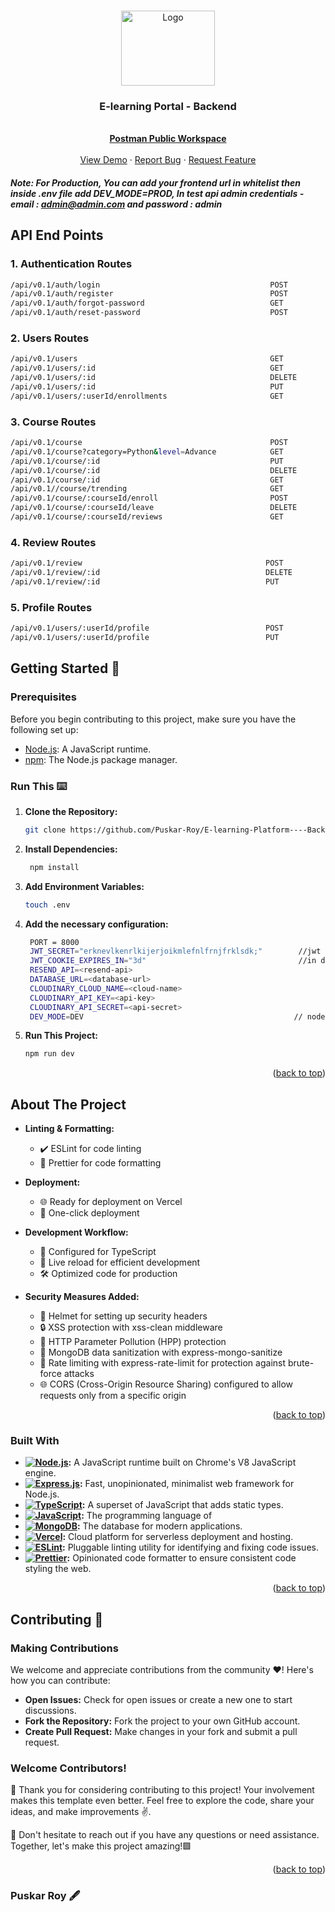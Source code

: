 <a name="readme-top"></a>

<br />
<div align="center">
  <a href="https://github.com/Puskar-Roy/Attendance-System---Backend">
    <img src="https://t4.ftcdn.net/jpg/01/28/93/91/360_F_128939133_0WXTVdZ1bv1NXusQsdYYJLIwTVoXHqQ7.jpg" alt="Logo" width="150" height="120">
  </a>


  <h3 align="center">E-learning Portal - Backend</h3>

  <p align="center">
    <br />
    <a href="https://www.postman.com/warped-resonance-359125/workspace/e-learning-platform"><strong>Postman Public Workspace</strong></a>
    <br />
    <br />
    <a href="https://timekeeper-api.vercel.app">View Demo</a>
    ·
    <a href="https://github.com/Puskar-Roy/E-learning-Platform----Backend/issues">Report Bug</a>
    ·
    <a href="https://github.com/Puskar-Roy/E-learning-Platform----Backend/issues">Request Feature</a>
  </p>
</div>



##### Note: *For Production, You can add  your frontend url in whitelist then inside .env file add DEV_MODE=PROD, In test api admin credentials - email : admin@admin.com and password : admin*

## API End Points

### 1. Authentication Routes
```bash
/api/v0.1/auth/login                                      POST               //for login
/api/v0.1/auth/register                                   POST               //for register
/api/v0.1/auth/forgot-password                            GET                //for forgot password
/api/v0.1/auth/reset-password                             POST               //for reset password 
```

### 2. Users Routes

```bash
/api/v0.1/users                                           GET                //for all users
/api/v0.1/users/:id                                       GET                //for a single user
/api/v0.1/users/:id                                       DELETE             //for delete a user
/api/v0.1/users/:id                                       PUT                //for update a user
/api/v0.1/users/:userId/enrollments                       GET                //for get all enrolled courses of a user
```

### 3. Course Routes

```bash
/api/v0.1/course                                          POST               //for create a course admin only
/api/v0.1/course?category=Python&level=Advance            GET                //for get all courses and you can add queries but its optional
/api/v0.1/course/:id                                      PUT                //for update a course admin only
/api/v0.1/course/:id                                      DELETE             //for delete a course admin only
/api/v0.1/course/:id                                      GET                //for get a single course
/api/v0.1//course/trending                                GET                //for popular courses based on user enrollment
/api/v0.1/course/:courseId/enroll                         POST               //for enroll in a course
/api/v0.1/course/:courseId/leave                          DELETE             //for leave from a course
/api/v0.1/course/:courseId/reviews                        GET                //for getting all reviews of a course
```

### 4. Review Routes

```bash
/api/v0.1/review                                         POST               //for create a review
/api/v0.1/review/:id                                     DELETE             //for delete a review
/api/v0.1/review/:id                                     PUT                //for update a review
```


### 5. Profile Routes

```bash
/api/v0.1/users/:userId/profile                          POST               //for set profile and profile pic of a user
/api/v0.1/users/:userId/profile                          PUT                //for update profile and profile pic of a user
```



## Getting Started 🚀

### Prerequisites
Before you begin contributing to this project, make sure you have the following set up:

- [Node.js](https://nodejs.org/): A JavaScript runtime.
- [npm](https://www.npmjs.com/): The Node.js package manager.

### Run This ⌨️

1. **Clone the Repository:**
   ```bash
   git clone https://github.com/Puskar-Roy/E-learning-Platform----Backend
   ```
2. **Install Dependencies:**
   ```bash
    npm install
   ```
3. **Add Environment Variables:**
   ```bash
   touch .env
   ```
4. **Add the necessary configuration:**
   ```bash
    PORT = 8000
    JWT_SECRET="erknevlkenrlkijerjoikmlefnlfrnjfrklsdk;"        //jwt secret
    JWT_COOKIE_EXPIRES_IN="3d"                                  //in days     
    RESEND_API=<resend-api>
    DATABASE_URL=<database-url>
    CLOUDINARY_CLOUD_NAME=<cloud-name>
    CLOUDINARY_API_KEY=<api-key>
    CLOUDINARY_API_SECRET=<api-secret>
    DEV_MODE=DEV                                               // node env = DEV or PROD
   ```
5. **Run This Project:**
   ```bash
   npm run dev
   ```

   <p align="right">(<a href="#readme-top">back to top</a>)</p>





## About The Project


- **Linting & Formatting:**
  - ✔️ ESLint for code linting
  - 🎨 Prettier for code formatting

- **Deployment:**
  - 🌐 Ready for deployment on Vercel
  - 🚀 One-click deployment

- **Development Workflow:**
  - 🔧 Configured for TypeScript
  - 🔄 Live reload for efficient development
  - 🛠 Optimized code for production

- **Security Measures Added:**
  - 🔐 Helmet for setting up security headers
  - 🔒 XSS protection with xss-clean middleware
  - 🚧 HTTP Parameter Pollution (HPP) protection
  - 🧼 MongoDB data sanitization with express-mongo-sanitize
  - 🚦 Rate limiting with express-rate-limit for protection against brute-force attacks
  - 🌐 CORS (Cross-Origin Resource Sharing) configured to allow requests only from a specific origin  


<p align="right">(<a href="#readme-top">back to top</a>)</p>

### Built With



- **[![Node.js](https://img.shields.io/badge/Node.js-43853D?style=for-the-badge&logo=node.js&logoColor=white)](https://nodejs.org/):** A JavaScript runtime built on Chrome's V8 JavaScript engine.
- **[![Express.js](https://img.shields.io/badge/Express.js-404D59?style=for-the-badge)](https://expressjs.com/):** Fast, unopinionated, minimalist web framework for Node.js.
- **[![TypeScript](https://shields.io/badge/TypeScript-3178C6?logo=TypeScript&logoColor=FFF&style=flat-square)](https://www.typescriptlang.org/):** A superset of JavaScript that adds static types.
- **[![JavaScript](https://img.shields.io/badge/JavaScript-323330?style=for-the-badge&logo=javascript&logoColor=F7DF1E)](https://developer.mozilla.org/en-US/docs/Web/JavaScript):** The programming language of 
- **[![MongoDB](https://img.shields.io/badge/MongoDB-4EA94B?style=for-the-badge&logo=mongodb&logoColor=white)](https://www.mongodb.com/):** The database for modern applications.
- **[![Vercel](https://img.shields.io/badge/Vercel-000000?style=for-the-badge&logo=vercel&logoColor=white)](https://vercel.com/):** Cloud platform for serverless deployment and hosting.
- **[![ESLint](https://img.shields.io/badge/ESLint-4B32C3?style=for-the-badge&logo=eslint&logoColor=white)](https://eslint.org/):** Pluggable linting utility for identifying and fixing code issues.
- **[![Prettier](https://img.shields.io/badge/Prettier-F7B93E?style=for-the-badge&logo=prettier&logoColor=white)](https://prettier.io/):** Opinionated code formatter to ensure consistent code styling the web.



<p align="right">(<a href="#readme-top">back to top</a>)</p>



## Contributing 🌟   
### Making Contributions

We welcome and appreciate contributions from the community ❤️! Here's how you can contribute:

- **Open Issues:** Check for open issues or create a new one to start discussions.
- **Fork the Repository:** Fork the project to your own GitHub account.
- **Create Pull Request:** Make changes in your fork and submit a pull request.

### Welcome Contributors!

🚀 Thank you for considering contributing to this project! Your involvement makes this template even better. Feel free to explore the code, share your ideas, and make improvements ✌️.

🌟 Don't hesitate to reach out if you have any questions or need assistance. Together, let's make this project amazing!🟩

<p align="right">(<a href="#readme-top">back to top</a>)</p>

### Puskar Roy 🖋️





